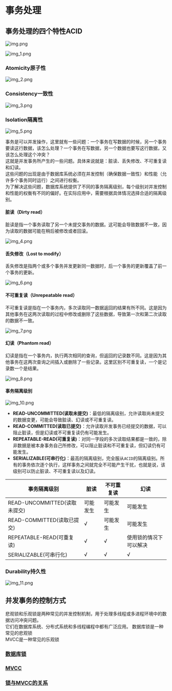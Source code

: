# 事务处理

## 事务处理的四个特性ACID

![img.png](img.png)

![img_1.png](img_1.png)

### Atomicity原子性

![img_2.png](img_2.png)

### Consistency一致性

![img_3.png](img_3.png)

### lsolation隔离性

![img_5.png](img_5.png)

事务是可以并发操作，这里就有一些问题：一个事务在写数据的时候，另一个事务要读这行数据，该怎么处理？一个事务在写数据，另一个数据也要写这行数据，又该怎么处理这个冲突？  
这就是并发事务所产生的一些问题。具体来说就是：脏读、丢失修改、不可重复读和幻读。  
这些问题的出现是由于数据库系统必须在并发控制（确保数据一致性）和性能（允许多个事务同时运行）之间进行权衡。  
为了解决这些问题，数据库系统提供了不同的事务隔离级别，每个级别对并发控制和性能的权衡有不同的偏好。在实际应用中，需要根据具体情况选择合适的隔离级别。

#### 脏读（Dirty read）
脏读是指一个事务读取了另一个未提交事务的数据。这可能会导致数据不一致，因为读取的数据可能在稍后被修改或者回滚。

![img_4.png](img_4.png)

#### 丢失修改（Lost to modify）
丢失修改是指两个或多个事务并发更新同一数据时，后一个事务的更新覆盖了前一个事务的更新。

![img_6.png](img_6.png)

#### 不可重复读（Unrepeatable read）
不可重复读是指在一个事务内，多次读取同一数据返回的结果有所不同。这是因为其他事务在这两次读取的过程中修改或删除了这些数据，导致第一次和第二次读取的数据不一致。

![img_7.png](img_7.png)

#### 幻读（Phantom read）
幻读是指在一个事务内，执行两次相同的查询，但返回的记录数不同。这是因为其他事务在这两次查询之间插入或删除了一些记录。这里区别不可重复读，一个是记录数一个是结果。

![img_8.png](img_8.png)

#### 事务隔离级别

![img_10.png](img_10.png)

- **READ-UNCOMMITTED(读取未提交)**：最低的隔离级别，允许读取尚未提交的数据变更，可能会导致脏读、幻读或不可重复读。
- **READ-COMMITTED(读取已提交)**：允许读取并发事务已经提交的数据，可以阻止脏读，但是幻读或不可重复读仍有可能发生。
- **REPEATABLE-READ(可重复读)**：对同一字段的多次读取结果都是一致的，除非数据是被本身事务自己所修改，可以阻止脏读和不可重复读，但幻读仍有可能发生。
- **SERIALIZABLE(可串行化)**：最高的隔离级别，完全服从`ACID`的隔离级别。所有的事务依次逐个执行，这样事务之间就完全不可能产生干扰，也就是说，该级别可以防止脏读、不可重复读以及幻读。

| 事务隔离级别                  | 脏读   | 不可重复读 | 幻读          |
|-------------------------|------|-------|-------------|
| READ-UNCOMMITTED(读取未提交) | 可能发生 | 可能发生  | 可能发生        |
| READ-COMMITTED(读取已提交)   | √    | 可能发生  | 可能发生        |
| REPEATABLE-READ(可重复读)   | √    | √     | 使用锁的情况下可以解决 |
| SERIALIZABLE(可串行化)      | √    | √     | √           |

### Durability持久性

![img_11.png](img_11.png)

## 并发事务的控制方式
悲观锁和乐观锁是两种常见的并发控制机制，用于处理多线程或多进程环境中的数据访问冲突问题。  
它们在数据库系统、分布式系统和多线程编程中都有广泛应用。
数据库锁是一种常见的悲观锁  
MVCC是一种常见的乐观锁

### [数据库锁](lock%2FREADME.md)

### [MVCC](mvcc%2FREADME.md)

### [锁与MVCC的关系](lock-vs-mvcc%2FREADME.md)